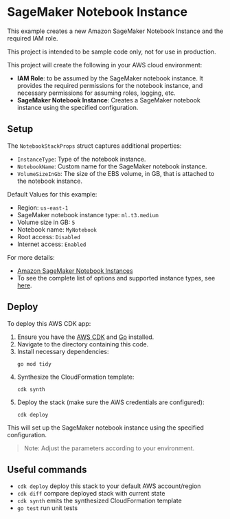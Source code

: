 # SageMaker Notebook Instance

This example creates a new Amazon SageMaker Notebook Instance and the required IAM role.

This project is intended to be sample code only, not for use in production.

This project will create the following in your AWS cloud environment:
- **IAM Role**: to be assumed by the SageMaker notebook instance. It provides the required permissions for the notebook instance, and necessary permissions for assuming roles, logging, etc.
- **SageMaker Notebook Instance**: Creates a SageMaker notebook instance using the specified configuration.

## Setup

The `NotebookStackProps` struct captures additional properties:

- `InstanceType`: Type of the notebook instance.
- `NotebookName`: Custom name for the SageMaker notebook instance.
- `VolumeSizeInGb`: The size of the EBS volume, in GB, that is attached to the notebook instance.

Default Values for this example:
- Region: `us-east-1`
- SageMaker notebook instance type: `ml.t3.medium`
- Volume size in GB: `5`
- Notebook name: `MyNotebook`
- Root access: `Disabled`
- Internet access: `Enabled`

For more details:
- [Amazon SageMaker Notebook Instances](https://docs.aws.amazon.com/sagemaker/latest/dg/nbi.html)
- To see the complete list of options and supported instance types, see [here](https://docs.aws.amazon.com/AWSCloudFormation/latest/UserGuide/aws-resource-sagemaker-notebookinstance.html).

## Deploy

To deploy this AWS CDK app:

1. Ensure you have the [AWS CDK](https://docs.aws.amazon.com/cdk/latest/guide/getting_started.html) and [Go](https://golang.org/doc/install) installed.
2. Navigate to the directory containing this code.
3. Install necessary dependencies:
    ```
    go mod tidy
    ```
4. Synthesize the CloudFormation template:
    ```
    cdk synth
    ```
5. Deploy the stack (make sure the AWS credentials are configured):
    ```
    cdk deploy
    ```

This will set up the SageMaker notebook instance using the specified configuration.

> Note: Adjust the parameters according to your environment.

## Useful commands

 * `cdk deploy`      deploy this stack to your default AWS account/region
 * `cdk diff`        compare deployed stack with current state
 * `cdk synth`       emits the synthesized CloudFormation template
 * `go test`         run unit tests
